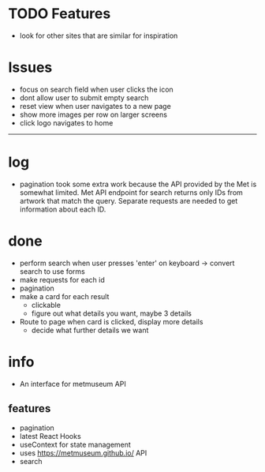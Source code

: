 # TODO Features
- look for other sites that are similar for inspiration

# Issues
- focus on search field when user clicks the icon
- dont allow user to submit empty search
- reset view when user navigates to a new page
- show more images per row on larger screens
- click logo navigates to home 

-----------------------------------------------------------------------------

# log
- pagination took some extra work because the API provided by the Met is somewhat limited. Met API endpoint for search returns only IDs from artwork that match the query. Separate requests are needed to get information about each ID.

# done
- perform search when user presses 'enter' on keyboard -> convert search to use forms
- make requests for each id
- pagination
- make a card for each result
  - clickable
  - figure out what details you want, maybe 3 details
- Route to page when card is clicked, display more details
  - decide what further details we want

# info
- An interface for metmuseum API

## features
- pagination
- latest React Hooks
- useContext for state management
- uses https://metmuseum.github.io/ API
- search
